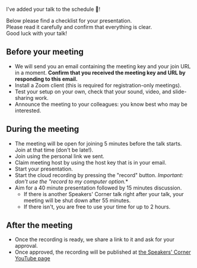 I've added your talk to the schedule :tada:!

Below please find a checklist for your presentation.  
Please read it carefully and confirm that everything is clear.  
Good luck with your talk!

## Before your meeting

- We will send you an email containing the meeting key and your join URL in a moment.
  **Confirm that you received the meeting key and URL by responding to this email.**
- Install a Zoom client (this is required for registration-only meetings).
- Test your setup on your own, check that your sound, video, and slide-sharing work.
- Announce the meeting to your colleagues: you know best who may be interested.

## During the meeting

- The meeting will be open for joining 5 minutes before the talk starts. Join at that time (don't be late!).
- Join using the personal link we sent.
- Claim meeting host by using the host key that is in your email.
- Start your presentation.
- Start the cloud recording by pressing the "record" button. **Important: don't use the "record to my computer* option.**
- Aim for a 40 minute presentation followed by 15 minutes discussion.
    - If there is another Speakers' Corner talk right after your talk, your meeting will be shut down after 55 minutes.
    - If there isn't, you are free to use your time for up to 2 hours.

## After the meeting

- Once the recording is ready, we share a link to it and ask for your approval. 
- Once approved, the recording will be published at [the Speakers' Corner YouTube page](https://www.youtube.com/channel/UCvQEx4iW7u_x3jX742kUZLw)
